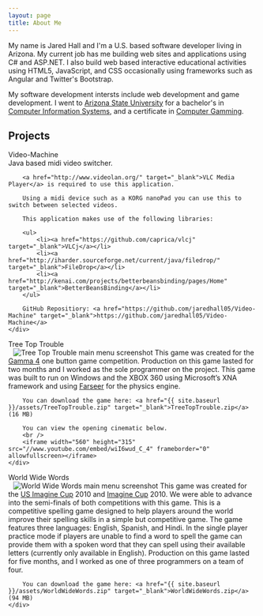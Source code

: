 ```yaml
---
layout: page
title: About Me
---
```


My name is Jared Hall and I'm a U.S. based software developer living in Arizona.
My current job has me building web sites and applications using C# and ASP.NET.
I also build web based interactive educational activities using HTML5, JavaScript,
and CSS occasionally using frameworks such as Angular and Twitter's Bootstrap.

My software development intersts include web development and game development.
I went to [Arizona State University](http://www.asu.edu) for a bachelor's in
[Computer Information Systems](http://wpcarey.asu.edu/undergraduate-degrees/computer-information-systems),
and a certificate in [Computer Gamming](http://gaming.asu.edu/).

## Projects

<div class="panel panel-default">
    <div class="panel-heading">Video-Machine</div>
    <div class="panel-body">
        Java based midi video switcher.
        
        <a href="http://www.videolan.org/" target="_blank">VLC Media Player</a> is required to use this application.
        
        Using a midi device such as a KORG nanoPad you can use this to switch between selected videos.
        
        This application makes use of the following libraries:
        
        <ul>
            <li><a href="https://github.com/caprica/vlcj" target="_blank">VLCj</a></li>
            <li><a href="http://iharder.sourceforge.net/current/java/filedrop/" target="_blank">FileDrop</a></li>
            <li><a href="http://kenai.com/projects/betterbeansbinding/pages/Home" target="_blank">BetterBeansBinding</a></li>
        </ul>

        GitHub Repositiory: <a href="https://github.com/jaredhall05/Video-Machine" target="_blank">https://github.com/jaredhall05/Video-Machine</a>
    </div>
</div>

<div class="panel panel-default">
    <div class="panel-heading">Tree Top Trouble</div>
    <div class="panel-body">
        <img src="{{ site.baseurl }}/assets/TreeTopTrouble_Small.png" class="pull-right" style="margin-left: 10px" alt="Tree Top Trouble main menu screenshot" />
        This game was created for the <a href="http://www.kokoromi.org/gamma4/" target="_blank">Gamma 4</a> one button game competition.
        Production on this game lasted for two months and I worked as the sole programmer on the project.
        This game was built to run on Windows and the XBOX 360 using Microsoft’s XNA framework and using <a href="http://farseerphysics.codeplex.com/" target="_blank">Farseer</a> for the physics engine.
        
        You can download the game here: <a href="{{ site.baseurl }}/assets/TreeTopTrouble.zip" target="_blank">TreeTopTrouble.zip</a> (16 MB)
        
        You can view the opening cinematic below.
        <br />
        <iframe width="560" height="315" src="//www.youtube.com/embed/wiI6wud_C_4" frameborder="0" allowfullscreen></iframe>
    </div>
</div>

<div class="panel panel-default">
    <div class="panel-heading">World Wide Words</div>
    <div class="panel-body">
        <img src="{{ site.baseurl }}/assets/WorldWideWords_Small.png" class="pull-right" style="margin-left: 10px" alt="World Wide Words main menu screenshot" />
        This game was created for the <a href="http://www.imaginecup.us/" target="_blank">US Imagine Cup</a> 2010 and <a href="http://imaginecup.com/" target="_blank">Imagine Cup</a> 2010.
        We were able to advance into the semi-finals of both competitions with this game.
        This is a competitive spelling game designed to help players around the world improve their spelling skills in a simple but competitive game.
        The game features three languages: English, Spanish, and Hindi.
        In the single player practice mode if players are unable to find a word to spell the game can provide them with a spoken word that they can spell using their available letters (currently only available in English).
        Production on this game lasted for five months, and I worked as one of three programmers on a team of four.
        
        You can download the game here: <a href="{{ site.baseurl }}/assets/WorldWideWords.zip" target="_blank">WorldWideWords.zip</a> (94 MB)
    </div>
</div>